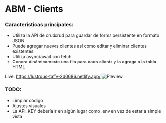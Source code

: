 # ABM - Clients

### Características principales:

-   Utiliza la API de crudcrud para guardar de forma persistente en formato JSON
-   Puede agregar nuevos clientes así como editar y eliminar clientes existentes
-   Utiliza async/await con fetch
-   Genera dinámicamente una fila para cada cliente y la agrega a la tabla HTML

Live: https://lustrous-taffy-2d0686.netlify.app/
![Preview](https://i.imgur.com/pEmlOiu.png)

### TODO:

-   Limpiar código
-   Ajustes visuales
-   La API_KEY debería ir en algún lugar como .env en vez de estar a simple vista
